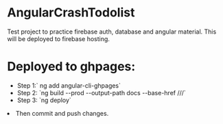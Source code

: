 # AngularCrashTodolist

Test project to practice firebase auth, database and angular material.
This will be deployed to firebase hosting.

# Deployed to ghpages:
<ul>
<li>Step 1:` ng add angular-cli-ghpages` </li>
<li>Step 2: `ng build --prod --output-path docs --base-href //<project_name/>/`  </li>
<li>Step 3: `ng deploy`  </li>
  </ul>
<li>Then commit and push changes.
